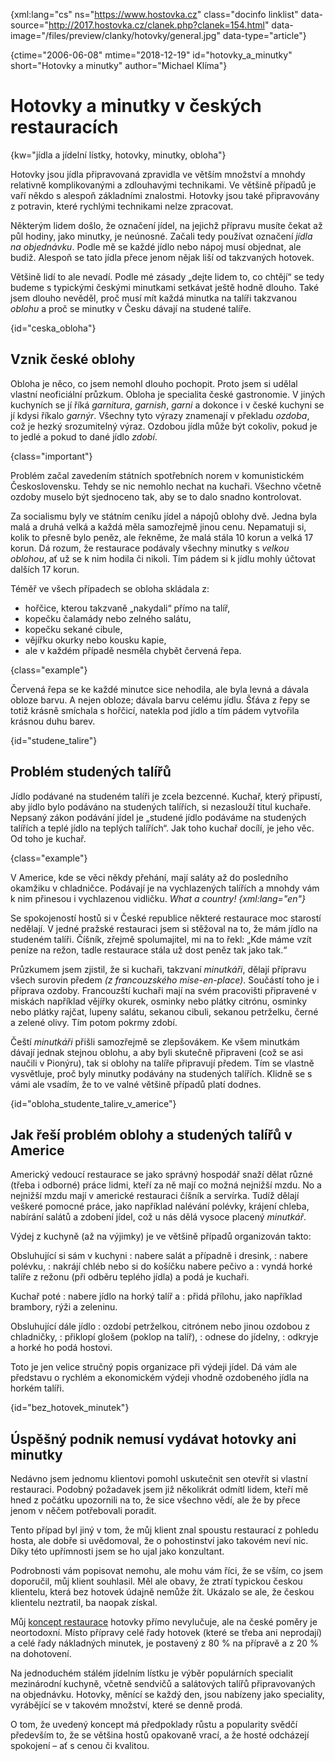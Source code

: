 
{xml:lang="cs" ns="https://www.hostovka.cz" class="docinfo linklist" data-source="http://2017.hostovka.cz/clanek.php?clanek=154.html" data-image="/files/preview/clanky/hotovky/general.jpg" data-type="article"}

{ctime="2006-06-08" mtime="2018-12-19" id="hotovky\_a\_minutky" short="Hotovky a minutky" author="Michael Klíma"}

# Hotovky a minutky v českých restauracích

<!-- generated attribute kw by user_udpatekw.sh on 2020-02-28, do not edit -->

{kw="jídla a jídelní lístky, hotovky, minutky, obloha"}

Hotovky jsou jídla připravovaná zpravidla ve větším množství a mnohdy relativně komplikovanými a zdlouhavými technikami. Ve většině případů je vaří někdo s alespoň základními znalostmi. Hotovky jsou také připravovány z potravin, které rychlými technikami nelze zpracovat.

Některým lidem došlo, že označení jídel, na jejichž přípravu musíte čekat až půl hodiny, jako minutky, je neúnosné. Začali tedy používat označení _jídla na objednávku_. Podle mě se každé jídlo nebo nápoj musí objednat, ale budiž. Alespoň se tato jídla přece jenom nějak liší od takzvaných hotovek.

Většině lidí to ale nevadí. Podle mé zásady „dejte lidem to, co chtějí“ se tedy budeme s typickými českými minutkami setkávat ještě hodně dlouho. Také jsem dlouho nevěděl, proč musí mít každá minutka na talíři takzvanou _oblohu_ a proč se minutky v Česku dávají na studené talíře.

{id="ceska_obloha"}

## Vznik české oblohy

Obloha je něco, co jsem nemohl dlouho pochopit. Proto jsem si udělal vlastní neoficiální průzkum. Obloha je specialita české gastronomie. V jiných kuchyních se jí říká _garnitura_, _garnish_, _garni_ a dokonce i v české kuchyni se jí kdysi říkalo _garnýr_. Všechny tyto výrazy znamenají v překladu _ozdoba_, což je hezký srozumitelný výraz. Ozdobou jídla může být cokoliv, pokud je to jedlé a pokud to dané jídlo _zdobí_.

{class="important"}

Problém začal zavedením státních spotřebních norem v komunistickém Československu. Tehdy se nic nemohlo nechat na kuchaři. Všechno včetně ozdoby muselo být sjednoceno tak, aby se to dalo snadno kontrolovat.

Za socialismu byly ve státním ceníku jídel a nápojů oblohy dvě. Jedna byla malá a druhá velká a každá měla samozřejmě jinou cenu. Nepamatuji si, kolik to přesně bylo peněz, ale řekněme, že malá stála 10 korun a velká 17 korun. Dá rozum, že restaurace podávaly všechny minutky s _velkou oblohou_, ať už se k nim hodila či nikoli. Tím pádem si k jídlu mohly účtovat dalších 17 korun.

Téměř ve všech případech se obloha skládala z:

  * hořčice, kterou takzvaně „nakydali“ přímo na talíř,
  * kopečku čalamády nebo zelného salátu,
  * kopečku sekané cibule,
  * vějířku okurky nebo kousku kapie,
  * ale v každém případě nesměla chybět červená řepa.

{class="example"}

Červená řepa se ke každé minutce sice nehodila, ale byla levná a dávala obloze barvu. A nejen obloze; dávala barvu celému jídlu. Šťáva z řepy se totiž krásně smíchala s hořčicí, natekla pod jídlo a tím pádem vytvořila krásnou duhu barev.

{id="studene_talire"}

## Problém studených talířů

Jídlo podávané na studeném talíři je zcela bezcenné. Kuchař, který připustí, aby jídlo bylo podáváno na studených talířích, si nezaslouží titul kuchaře. Nepsaný zákon podávání jídel je „studené jídlo podáváme na studených talířích a teplé jídlo na teplých talířích“. Jak toho kuchař docílí, je jeho věc. Od toho je kuchař.

{class="example"}

V Americe, kde se věci někdy přehání, mají saláty až do posledního okamžiku v chladničce. Podávají je na vychlazených talířích a mnohdy vám k nim přinesou i vychlazenou vidličku. _What a country! {xml:lang="en"}_

Se spokojeností hostů si v České republice některé restaurace moc starostí nedělají. V jedné pražské restauraci jsem si stěžoval na to, že mám jídlo na studeném talíři. Číšník, zřejmě spolumajitel, mi na to řekl: „Kde máme vzít peníze na režon, tadle restaurace stála už dost peněz tak jako tak.“

Průzkumem jsem zjistil, že si kuchaři, takzvaní _minutkáři_, dělají přípravu všech surovin předem _(z francouzského mise-en-place)_. Součástí toho je i příprava ozdoby. Francouzští kuchaři mají na svém pracovišti připravené v miskách například vějířky okurek, osminky nebo plátky citrónu, osminky nebo plátky rajčat, lupeny salátu, sekanou cibuli, sekanou petrželku, černé a zelené olivy. Tím potom pokrmy zdobí.

Čeští _minutkáři_ přišli samozřejmě se zlepšovákem. Ke všem minutkám dávají jednak stejnou oblohu, a aby byli skutečně připraveni (což se asi naučili v Pionýru), tak si oblohy na talíře připravují předem. Tím se vlastně vysvětluje, proč byly minutky podávány na studených talířích. Klidně se s vámi ale vsadím, že to ve valné většině případů platí dodnes.

{id="obloha\_studente\_talire\_v\_americe"}

## Jak řeší problém oblohy a studených talířů v Americe

Americký vedoucí restaurace se jako správný hospodář snaží dělat různé (třeba i odborné) práce lidmi, kteří za ně mají co možná nejnižší mzdu. No a nejnižší mzdu mají v americké restauraci číšník a servírka. Tudíž dělají veškeré pomocné práce, jako například nalévání polévky, krájení chleba, nabírání salátů a zdobení jídel, což u nás dělá vysoce placený _minutkář_.

Výdej z kuchyně (až na výjimky) je ve většině případů organizován takto:

Obsluhující si sám v kuchyni
:   nabere salát a případně i dresink,
:   nabere polévku,
:   nakrájí chléb nebo si do košíčku nabere pečivo a
:   vyndá horké talíře z režonu (při odběru teplého jídla) a podá je kuchaři.

Kuchař poté
:   nabere jídlo na horký talíř a
:   přidá přílohu, jako například brambory, rýži a zeleninu.

Obsluhující dále jídlo
:   ozdobí petrželkou, citrónem nebo jinou ozdobou z chladničky,
:   přiklopí glošem (poklop na talíř),
:   odnese do jídelny,
:   odkryje a horké ho podá hostovi.

Toto je jen velice stručný popis organizace při výdeji jídel. Dá vám ale představu o rychlém a ekonomickém výdeji vhodně ozdobeného jídla na horkém talíři.

{id="bez\_hotovek\_minutek"}

## Úspěšný podnik nemusí vydávat hotovky ani minutky

Nedávno jsem jednomu klientovi pomohl uskutečnit sen otevřít si vlastní restauraci. Podobný požadavek jsem již několikrát odmítl lidem, kteří mě hned z počátku upozornili na to, že sice všechno vědí, ale že by přece jenom v něčem potřebovali poradit.

Tento případ byl jiný v tom, že můj klient znal spoustu restaurací z pohledu hosta, ale dobře si uvědomoval, že o pohostinství jako takovém neví nic. Díky této upřímnosti jsem se ho ujal jako konzultant.

Podrobnosti vám popisovat nemohu, ale mohu vám říci, že se vším, co jsem doporučil, můj klient souhlasil. Měl ale obavy, že ztratí typickou českou klientelu, která bez hotovek údajně nemůže žít. Ukázalo se ale, že českou klientelu neztratil, ba naopak získal.

Můj [koncept restaurace][1] hotovky přímo nevylučuje, ale na české poměry je neortodoxní. Místo přípravy celé řady hotovek (které se třeba ani neprodají) a celé řady nákladných minutek, je postavený z 80 % na přípravě a z 20 % na dohotovení.

Na jednoduchém stálém jídelním lístku je výběr populárních specialit mezinárodní kuchyně, včetně sendvičů a salátových talířů připravovaných na objednávku. Hotovky, měnící se každý den, jsou nabízeny jako speciality, vyrábějící se v takovém množství, které se denně prodá.

O tom, že uvedený koncept má předpoklady růstu a popularity svědčí především to, že se většina hostů opakovaně vrací, a že hosté odcházejí spokojení – ať s cenou či kvalitou.

 [1]: https://www.steakgrill.cz/o_nas#koncept

